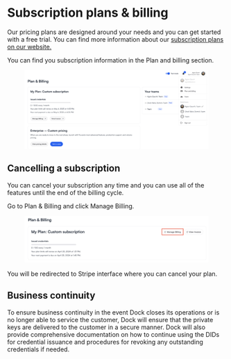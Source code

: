 # Subscription plans & billing

Our pricing plans are designed around your needs and you can get started with a free trial. You can find more information about our [subscription plans on our website.](https://www.dock.io/pricing)

You can find you subscription information in the Plan and billing section.

<figure><img src="../.gitbook/assets/Screenshot 2025-04-07 at 14.32.32.png" alt=""><figcaption></figcaption></figure>

## Cancelling a subscription <a href="#h_253e8060a6" id="h_253e8060a6"></a>

You can cancel your subscription any time and you can use all of the features until the end of the billing cycle.

Go to Plan & Billing and click Manage Billing.

<figure><img src="../.gitbook/assets/Screenshot 2024-04-11 at 16.52.47.png" alt=""><figcaption></figcaption></figure>

You will be redirected to Stripe interface where you can cancel your plan.

## Business continuity

To ensure business continuity  in the event Dock closes its operations or is no longer able to service the customer, Dock will ensure that the private keys are delivered to the customer in a secure manner. Dock will also provide comprehensive documentation on how to continue using the DIDs for credential issuance and procedures for revoking any outstanding credentials if needed.
